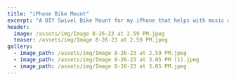 ```yaml
---
title: "iPhone Bike Mount"
excerpt: "A DIY Swivel Bike Mount for my iPhone that helps with music and directions"
header:
  image: /assets/img/Image 8-26-23 at 2.59 PM.jpeg
  teaser: /assets/img/Image 8-26-23 at 2.59 PM.jpeg
gallery:
  - image_path: /assets/img/Image 8-26-23 at 2.59 PM.jpeg
  - image_path: /assets/img/Image 8-26-23 at 3.05 PM (1).jpeg
  - image_path: /assets/img/Image 8-26-23 at 3.05 PM.jpeg
---
```

